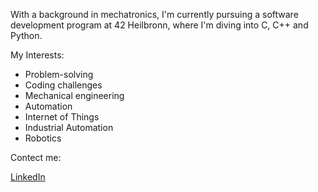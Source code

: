 With a background in mechatronics, I'm currently pursuing a software development program at 42 Heilbronn,
where I'm diving into C, C++ and Python.

My Interests:
- Problem-solving
- Coding challenges
- Mechanical engineering
- Automation
- Internet of Things
- Industrial Automation
- Robotics

Contect me:

[LinkedIn](https://www.linkedin.com/in/julian-schneider-519620203)
